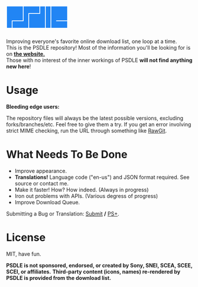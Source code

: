 [![psdle](logo/4_psdle.png?raw=true)](//repod.github.io/psdle "To the website!")
=====

Improving everyone's favorite online download list, one loop at a time.    
This is the PSDLE repository! Most of the information you'll be looking for is on **[the website.](//repod.github.io/psdle "To the website!")**    
Those with no interest of the inner workings of PSDLE **will not find anything new here**!


Usage
=====
**Bleeding edge users:**

The repository files will always be the latest possible versions, excluding forks/branches/etc. Feel free to give them a try.
If you get an error involving strict MIME checking, run the URL through something like [RawGit](//rawgit.com/).

What Needs To Be Done
=====
* Improve appearance.
* **Translations!** Language code ("en-us") and JSON format required. See source or contact me.
* Make it faster! How? How indeed. (Always in progress)
* Iron out problems with APIs. (Various degress of progress)
* Improve Download Queue.

Submitting a Bug or Translation: [Submit](//github.com/RePod/psdle/wiki/Submit-a-Bug-or-Translation) **/** [PS+](//github.com/RePod/psdle/issues/3).

License
=====
MIT, have fun.

**PSDLE is not sponsored, endorsed, or created by Sony, SNEI, SCEA, SCEE, SCEI, or affiliates.**
**Third-party content (icons, names) re-rendered by PSDLE is provided from the download list.**
